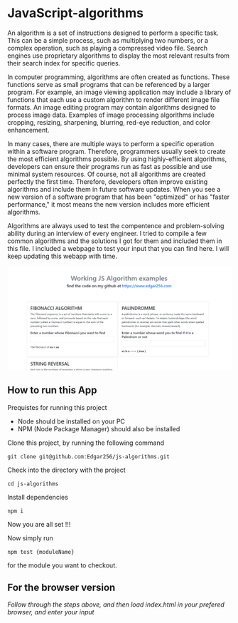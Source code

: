 # JavaScript-algorithms

An algorithm is a set of instructions designed to perform a specific task. This can be a simple process, such as multiplying two numbers, or a complex operation, such as playing a compressed video file. Search engines use proprietary algorithms to display the most relevant results from their search index for specific queries.

In computer programming, algorithms are often created as functions. These functions serve as small programs that can be referenced by a larger program. For example, an image viewing application may include a library of functions that each use a custom algorithm to render different image file formats. An image editing program may contain algorithms designed to process image data. Examples of image processing algorithms include cropping, resizing, sharpening, blurring, red-eye reduction, and color enhancement.

In many cases, there are multiple ways to perform a specific operation within a software program. Therefore, programmers usually seek to create the most efficient algorithms possible. By using highly-efficient algorithms, developers can ensure their programs run as fast as possible and use minimal system resources. Of course, not all algorithms are created perfectly the first time. Therefore, developers often improve existing algorithms and include them in future software updates. When you see a new version of a software program that has been "optimized" or has "faster performance," it most means the new version includes more efficient algorithms.

Algorithms are always used to test the compentence and problem-solving ability during an interview of every engineer. I tried to compile a few common algorithms and the solutions I got for them and included them in this file. I included a webpage to test your input that you can find here. I will keep updating this webapp with time.

<img src='image001.PNG'>

## How to run this App
Prequistes for running this project
 - Node should be installed on your PC
 - NPM (Node Package Manager) should also be installed
 
 
Clone this project, by running the following command
  ```
  git clone git@github.com:Edgar256/js-algorithms.git
  ```
Check into the directory with the project
  ```
  cd js-algorithms
  ```
Install dependencies
  ```
  npm i
  ```

Now you are all set !!!

Now simply run
  ```
  npm test {moduleName}
  ```
for the module you want to checkout.

## For the browser version
*Follow through the steps above, and then load index.html in your prefered browser, and enter your input*



